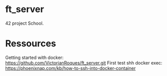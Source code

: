 # ft_server

42 project School.

# Ressources
Getting started with docker: https://github.com/VictorianRoques/ft_server.git
First test shh docker exec: https://phoenixnap.com/kb/how-to-ssh-into-docker-container
